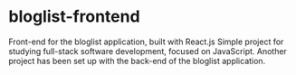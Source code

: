 # bloglist-frontend
Front-end for the bloglist application, built with React.js
Simple project for studying full-stack software development, focused on JavaScript. 
Another project has been set up with the back-end of the bloglist application.
